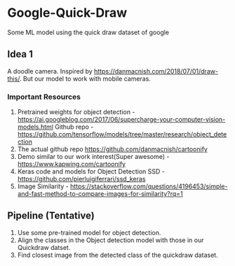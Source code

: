 # Google-Quick-Draw
Some ML model using the quick draw dataset of google

## Idea 1
A doodle camera. 
Inspired by https://danmacnish.com/2018/07/01/draw-this/. But our model to work with mobile cameras. 

### Important Resources
1. Pretrained weights for object detection - https://ai.googleblog.com/2017/06/supercharge-your-computer-vision-models.html
    Github repo - https://github.com/tensorflow/models/tree/master/research/object_detection
2. The actual github repo https://github.com/danmacnish/cartoonify
3. Demo similar to our work interest(Super awesome) - https://www.kapwing.com/cartoonify 
4. Keras code and models for Object Detection SSD - https://github.com/pierluigiferrari/ssd_keras
5. Image Similarity - https://stackoverflow.com/questions/4196453/simple-and-fast-method-to-compare-images-for-similarity?rq=1

## Pipeline (Tentative)
1. Use some pre-trained model for object detection.
2. Align the classes in the Object detection model with those in our Quickdraw datset.
3. Find closest image from the detected class of the quickdraw dataset.